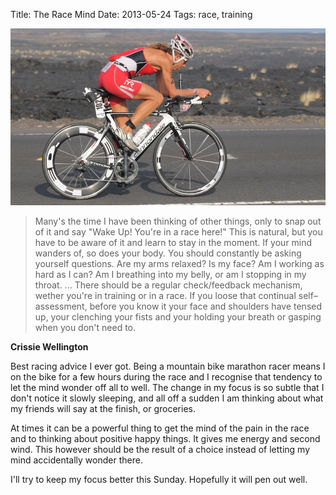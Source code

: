 Title: The Race Mind
Date: 2013-05-24
Tags: race, training

![Wellington would break Paula Newby-Fraser's course record with her 8:54:02 clocking in 2009. Here, in 2011, she was happy to be able to get the win despite some major injuries. Photo courtesy FinisherPix.com](/images/2013-crissiewellington-bike-2011.jpg)

<blockquote>Many's the time I have been thinking of other things, only to snap out of it and say "Wake Up! You're in a race here!" This is natural, but you have to be aware of it and learn to stay in the moment. If your mind wanders of, so does your body. You should constantly be asking yourself questions. Are my arms relaxed? Is my face? Am I working as hard as I can? Am I breathing into my belly, or am I stopping in my throat. … There should be a regular check/feedback mechanism, wether you're in training or in a race. If you loose that continual self–assessment, before you know it your face and shoulders have tensed up, your clenching your fists and your holding your breath or gasping when you don't need to.</blockquote>

**Crissie Wellington**

Best racing advice I ever got. Being a mountain bike marathon racer means I on the bike for a few hours during the race and I recognise that tendency to let the mind wonder off all to well. The change in my focus is so subtle that I don't notice it slowly sleeping, and all off a sudden I am thinking about what my friends will say at the finish, or groceries.

At times it can be a powerful thing to get the mind of the pain in the race and to thinking about positive happy things. It gives me energy and second wind. This however should be the result of a choice instead of letting my mind accidentally wonder there.

I'll try to keep my focus better this Sunday. Hopefully it will pen out well.
